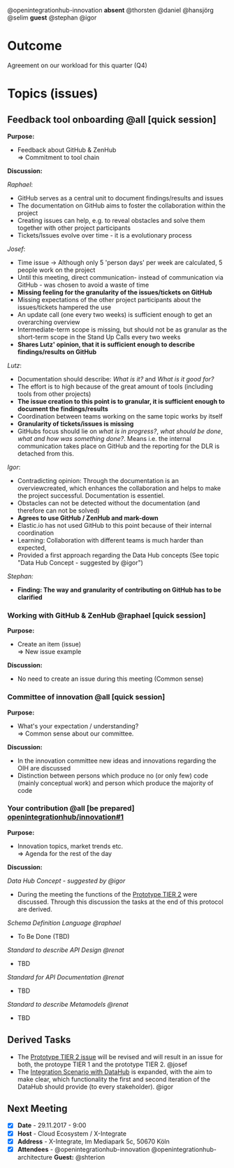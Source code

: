 @openintegrationhub-innovation **absent** @thorsten @daniel @hansjörg @selim **guest** @stephan @igor

# Outcome
Agreement on our workload for this quarter (Q4)

# Topics (issues)

## Feedback tool onboarding @all [quick session]
**Purpose:**<br>
* Feedback about GitHub & ZenHub
<br>=> Commitment to tool chain

**Discussion:**<br>

_Raphael_:<br>
- GitHub serves as a central unit to document findings/results and issues
- The documentation on GitHub aims to foster the collaboration within the project
- Creating issues can help, e.g. to reveal obstacles and solve them together with other project participants
- Tickets/Issues evolve over time - it is a evolutionary process

_Josef_:<br>
- Time issue -> Although only 5 'person days' per week are calculated, 5 people work on the project
- Until this meeting, direct communication- instead of communication via GitHub -  was chosen to avoid a waste of time
- **Missing feeling for the granularity of the issues/tickets on GitHub**
- Missing expectations of the other project participants about the issues/tickets hampered the use
- An update call (one every two weeks) is sufficient enough to get an overarching overview
- Intermediate-term scope is missing, but should not be as granular as the short-term scope in the Stand Up Calls every two weeks
- **Shares Lutz' opinion, that it is sufficient enough to describe findings/results on GitHub**


_Lutz_:<br>
- Documentation should describe: _What is it?_ and _What is it good for?_
- The effort is to high because of the great amount of tools (including tools from other projects)
- **The issue creation to this point is to granular, it is sufficient enough to document the findings/results**
- Coordination between teams working on the same topic works by itself
- **Granularity of tickets/issues is missing**
- GitHubs focus should lie on _what is in progress?_, _what should be done_, _what and how was something done?_. Means i.e. the internal communication takes place on GitHub and the reporting for the DLR is detached from this.

_Igor_:<br>
- Contradicting opinion: Through the documentation is an overviewcreated, which enhances the collaboration and helps to make the project successful. Documentation is essentiel.
- Obstacles can not be detected without the documentation (and therefore can not be solved)
- **Agrees to use GitHub / ZenHub and mark-down**
- Elastic.io has not used GitHub to this point because of their internal coordination
- Learning: Collaboration with different teams is much harder than expected,
- Provided a first approach regarding the Data Hub concepts (See topic "Data Hub Concept - suggested by @igor")


_Stephan:_<br>
- **Finding: The way and granularity of contributing on GitHub has to be clarified**

### Working with GitHub & ZenHub @raphael [quick session]
**Purpose:**<br>
* Create an item (issue)
<br>=> New issue example

**Discussion:**<br>
- No need to create an issue during this meeting (Common sense)

### Committee of innovation @all [quick session]
**Purpose:**<br>
* What's your expectation / understanding?<br>
=> Common sense about our committee.

**Discussion:**<br>
- In the innovation committee new ideas and innovations regarding the OIH are discussed
- Distinction between persons which produce no (or only few) code (mainly conceptual work) and person which produce the majority of code


### Your contribution @all [be prepared] [openintegrationhub/innovation#1](https://github.com/openintegrationhub/innovation/issues/1)
**Purpose:**<br>
- Innovation topics, market trends etc.<br>
=> Agenda for the rest of the day

**Discussion:**<br>

_Data Hub Concept - suggested by @igor_ <br>
-  During the meeting the functions of the [Prototype TIER 2](https://github.com/openintegrationhub/innovation/issues/2) were discussed. Through this discussion the tasks at the end of this protocol are derived.

_Schema Definition Language @raphael_ <br>
- To Be Done (TBD)

_Standard to describe API Design @renat_ <br>
- TBD

_Standard for API Documentation @renat_ <br>
- TBD

_Standard to describe Metamodels @renat_ <br>
- TBD

## Derived Tasks
- The [Prototype TIER 2 issue](https://github.com/openintegrationhub/innovation/issues/2) will be revised and will result in an issue for both, the protoype TIER 1 and the prototype TIER 2. @josef
- The [Integration Scenario with DataHub](https://github.com/openintegrationhub/architecture/blob/master/evaluations/dataIntegrationWithDataHub.md) is expanded, with the aim to make clear, which functionality the first and second iteration of the DataHub should provide (to every stakeholder). @igor  

## Next Meeting
- [x] **Date** - 29.11.2017 - 9:00
- [x] **Host** - Cloud Ecosystem / X-Integrate
- [x] **Address** - X-Integrate, Im Mediapark 5c, 50670 Köln
- [x] **Attendees** - @openintegrationhub-innovation @openintegrationhub-architecture **Guest:** @shterion
